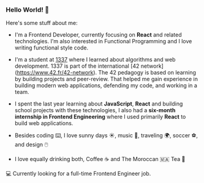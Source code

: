 ### Hello World! 👋

Here's some stuff about me:

* I'm a Frontend Developer, currently focusing on **React** and related technologies. I'm also interested in Functional Programming and I love writing functional style code.

* I'm a student at [1337](https://1337.ma) where I learned about algorithms and web development. 1337 is part of the international [42 network] (https://www.42.fr/42-network). The 42 pedagogy is based on learning by building projects and peer-review. That helped me gain experience in building modern web applications, defending my code, and working in a team.

* I spent the last year learning about **JavaScript**, **React** and building school projects with these technologies, I also had a **six-month internship in Frontend Engineering** where I used primarily **React** to build web applications.

* Besides coding :keyboard:, I love sunny days :sunny:, music :guitar:, traveling :earth_africa:, soccer :soccer:, and design :computer_mouse:

* I love equally drinking both, Coffee :coffee: and The Moroccan :morocco: Tea :tea:	

:computer: Currently looking for a full-time Frontend Engineer job.
